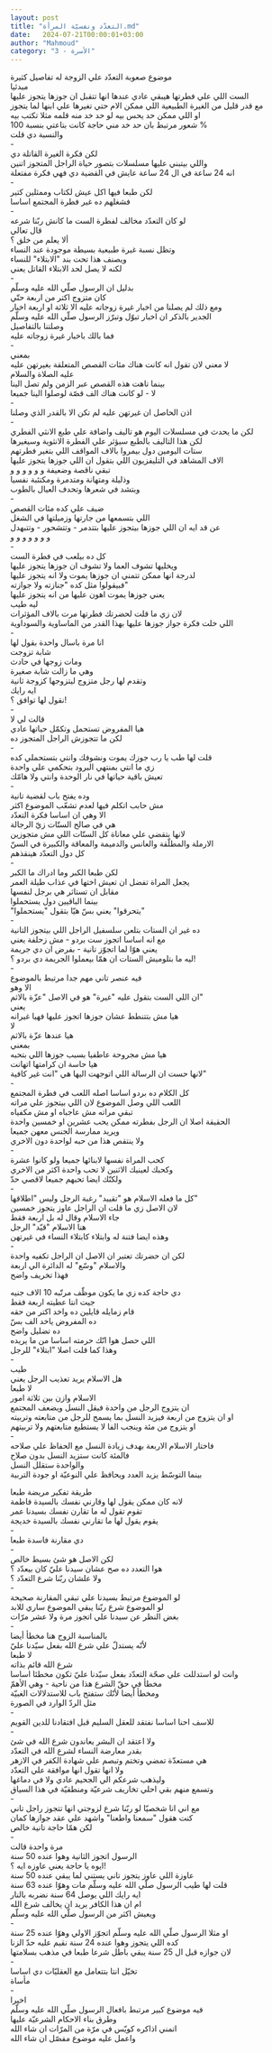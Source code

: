 ```yaml
---
layout: post
title: "التعدّد ونفسيّة المرأة.md"
date:   2024-07-21T00:00:01+03:00
author: "Mahmoud"
category: "3 - الأسرة"
---
```

موضوع صعوبة التعدّد علي الزوجة له تفاصيل كثيرة\
مبدئيا\
الست اللي علي فطرتها هيبقي عادي عندها انها تتقبل ان جوزها يتجوز عليها\
مع قدر قليل من الغيرة الطبيعية اللي ممكن الام حتي تغيرها علي ابنها لما
يتجوز\
او اللي ممكن حد يحس بيه لو حد خد منه قلمه مثلا تكتب بيه\
شعور مرتبط بان حد خد مني حاجة كانت بتاعتي بنسبة 100 %\
والنسبة دي قلت\
-\
لكن فكرة الغيرة القاتلة دي\
واللي بيتبني عليها مسلسلات بتصور حياة الراجل المتجوز اتنين\
انه 24 ساعة في ال 24 ساعة عايش في القضية دي فهي فكرة مفتعلة\
-\
لكن طبعا فيها اكل عيش لكتاب وممثلين كتير\
فشغلهم ده غير فطرة المجتمع اساسا\
-\
لو كان التعدّد مخالف لفطرة الست ما كانش ربّنا شرعه\
قال تعالي\
ألا يعلم من خلق ؟\
وتظل نسبة غيرة طبيعية بسيطة موجودة عند النساء\
ويصنف هذا تحت بند \"الابتلاء\" للنساء\
لكنه لا يصل لحد الابتلاء القاتل يعني\
-\
بدليل ان الرسول صلّي الله عليه وسلّم\
كان متزوج اكتر من اربعة حتّي\
ومع ذلك لم يصلنا من اخبار غيرة زوجاته عليه الا ثلاثة او اربعة اخبار\
الجدير بالذكر ان اخبار تبوّل وتبرّز الرسول صلّي الله عليه وسلّم\
وصلتنا بالتفاصيل\
فما بالك باخبار غيرة زوجاته عليه\
-\
بمعني\
لا معني لان تقول انه كانت هناك مئات القصص المتعلقة بغيرتهن عليه\
عليه الصلاة والسلام\
بينما تاهت هذه القصص عبر الزمن ولم تصل الينا\
لا - لو كانت هناك الف قصّة لوصلوا الينا جميعا\
-\
اذن الحاصل ان غيرتهن عليه لم تكن الا بالقدر الذي وصلنا\
-\
لكن ما يحدث في مسلسلات اليوم هو تاليف واضافة علي طبع الانثي الفطري\
لكن هذا التاليف بالطبع سيؤثر علي الفطرة الانثوية وسيغيرها\
ستات اليومين دول بيمروا بالاف المواقف اللي بتغير فطرتهم\
الاف المشاهد في التليفزيون اللي بتقول ان اللي جوزها يتجوز عليها\
تبقي ناقصة وضعيفة و و و و و و\
وذليلة ومتهانة ومتدمرة ومكتئبة نفسيا\
وبتشد في شعرها وتحدف العيال بالطوب\
-\
ضيف علي كده مئات القصص\
اللي بتسمعها من جارتها وزميلتها في الشغل\
عن قد ايه ان اللي جوزها بيتجوز عليها بتتدمر - وتتشحور - وتتبهدل\
و و و و و و و\
-\
كل ده بيلعب في فطرة الست\
ويخليها تشوف العما ولا تشوف ان جوزها يتجوز عليها\
لدرجة انها ممكن تتمني ان جوزها يموت ولا انه يتجوز عليها\
فبيقولوا مثل كده \"جنازته ولا جوازته\"\
يعني جوزها يموت اهون عليها من انه يتجوز عليها\
ليه طيب\
لان زي ما قلت لحضرتك فطرتها مرت بالاف المؤثرات\
اللي خلت فكرة جواز جوزها عليها بهذا القدر من الماساوية والسوداوية\
-\
انا مرة باسال واحدة بقول لها\
شابة تزوجت\
ومات زوجها في حادث\
وهي ما زالت شابة صغيرة\
وتقدم لها رجل متزوج ليتزوجها كزوجة ثانية\
ايه رايك\
نقول لها توافق ؟!\
-\
قالت لي لا\
هيا المفروض تستحمل وتكمّل حياتها عادي\
لكن ما تتجوزش الراجل المتجوز ده\
-\
قلت لها طب يا رب جوزك يموت ونشوفك وانتي بتستحملي كده\
زي ما انتي بمنتهي البرود بتحكمي علي واحدة\
تعيش باقية حياتها في نار الوحدة وانتي ولا هامّك\
-\
وده يفتح باب لقضية تانية\
مش حابب اتكلم فيها لعدم تشعّب الموضوع اكثر\
الا وهي ان اساسا فكرة التعدّد\
هي في صالح الستّات زيّ الرجالة\
لانها بتقضي علي معاناة كل الستّات اللي مش متجوزين\
الارملة والمطلّقة والعانس والدميمة والمعاقة والكبيرة في السنّ\
كل دول التعدّد هينقذهم\
-\
لكن طبعا الكبر وما ادراك ما الكبر\
يجعل المراة تفضل ان تعيش اختها في عذاب طيلة العمر\
مقابل ان تستاثر هي برجل لنفسها\
بينما الباقيين دول يستحملوا\
\"يتحرقوا\" يعني بسّ هيّا بتقول \"يستحملوا\"\
-\
ده غير ان الستات بتلعن سلسفيل الراجل اللي بيتجوز التانية\
مع انه اساسا اتجوز ست بردو - مش زحلفة يعني\
يعني هوّا لما اتجوّز تانية - بفرض ان دي جريمة\
ليه ما بتلوميش الستات ان همّا بيعملوا الجريمة دي بردو ؟!\
-\
فيه عنصر تاني مهم جدا مرتبط بالموضوع\
الا وهو\
ان اللي الست بتقول عليه \"غيرة\" هو في الاصل \"عزّة بالاثم\"\
يعني\
هيا مش بتتنطط عشان جوزها اتجوز عليها فهيا غيرانه\
لا\
هيا عندها عزّة بالاثم\
بمعني\
هيا مش مجروحة عاطفيا بسبب جوزها اللي بتحبه\
هيا حاسة ان كرامتها اتهانت\
لانها حست ان الرسالة اللي اتوجهت اليها هي \"انت غير كافية\"\
-\
كل الكلام ده بردو اساسا اصله اللعب في فطرة المجتمع\
اللعب اللي وصل الموضوع لان اللي بيتجوز علي مراته\
تبقي مراته مش عاجباه او مش مكفياه\
الحقيقة اصلا ان الرجل بفطرته ممكن يحب عشرين او خمسين واحدة\
ويريد ممارسة الجنس معهن جميعا\
ولا ينتقص هذا من حبه لواحدة دون الاخري\
-\
كحب المراة نفسها لابنائها جميعا ولو كانوا عشرة\
وكحبك لعينيك الاثنين لا تحب واحدة اكثر من الاخري\
ولكنّك ايضا تحبهم جميعا لاقصي حدّ\
-\
كل ما فعله الاسلام هو \"تقييد\" رغبة الرجل وليس \"اطلاقها\"\
لان الاصل زي ما قلت ان الراجل عاوز يتجوز خمسين\
جاء الاسلام وقال له بل اربعة فقط\
هنا الاسلام \"قيّد\" الرجل\
وهذه ايضا فتنة له وابتلاء كابتلاء النساء في غيرتهن\
-\
لكن ان حضرتك تعتبر ان الاصل ان الراجل تكفيه واحدة\
والاسلام \"وسّع\" له الدائرة الي اربعة\
فهذا تخريف واضح

دي حاجة كده زي ما يكون موظّف مرتّبه 10 الاف جنيه\
جيت انتا عطيته اربعة فقط\
قام زمايله قايلين ده واخد اكتر من حقه\
ده المفروض ياخد الف بسّ\
ده تضليل واضح\
اللي حصل هوا انّك حرمته اساسا من ما يريده\
وهذا كما قلت اصلا \"ابتلاء\" للرجل\
-\
طيب\
هل الاسلام يريد تعذيب الرجل يعني\
لا طبعا\
الاسلام وازن بين ثلاثة امور\
ان يتزوج الرجل من واحدة فيقل النسل ويضعف المجتمع\
او ان يتزوج من اربعة فيزيد النسل بما يسمح للرجل من متابعته وتربيته\
او يتزوج من مئة وينجب الفا لا يستطيع متابعتهم ولا تربيتهم\
-\
فاختار الاسلام الاربعة بهدف زيادة النسل مع الحفاظ علي صلاحه\
فالمئة كانت ستزيد النسل بدون صلاح\
والواحدة ستقلل النسل\
بينما التوسّط يزيد العدد ويحافظ علي النوعيّة او جودة التربية

طريقة تفكير مريضة طبعا\
لانه كان ممكن يقول لها وقارني نفسك بالسيدة فاطمة\
تقوم تقول له ما تقارن نفسك بسيدنا عمر\
يقوم يقول لها ما تقارني نفسك بالسيدة خديجة\
-\
دي مقارنة فاسدة طبعا\
-\
لكن الاصل هو شئ بسيط خالص\
هوا التعدد ده صح عشان سيدنا عليّ كان بيعدّد ؟\
ولا علشان ربّنا شرع التعدّد ؟\
-\
لو الموضوع مرتبط بسيدنا علي تبقي المقارنة صحيحة\
لو الموضوع شرع ربّنا يبقي الموضوع ساري للابد\
بغض النظر عن سيدنا علي اتجوز مرة ولا عشر مرّات\
-\
بالمناسبة الزوج هنا مخطأ أيضا\
لأنّه يستدلّ علي شرع الله بفعل سيّدنا عليّ\
لا طبعا\
شرع الله قائم بذاته\
وانت لو استدللت علي صحّة التعدّد بفعل سيّدنا عليّ تكون مخطئا
اساسا\
مخطأ في حقّ الشرع هذا من ناحية - وهي الأهمّ\
ومخطأ أيضا لأنّك ستفتح باب للاستدلالات الغبيّة\
مثل الردّ الوارد في الصورة\
-\
للاسف احنا اساسا نفتقد للعقل السليم قبل افتقادنا للدين
القويم\
-\
ولا اعتقد ان البشر يعاندون شرع الله في شئ\
بقدر معارضة النساء لشرع الله في التعدّد\
هي مستعدّة تمضي وتختم وتبصم علي شهادة الكفر في
الازهر\
ولا انها تقول انها موافقة علي التعدّد\
وليذهب شرعكم الي الجحيم عادي ولا في دماغها\
وتسمع منهم بقي احلي تخاريف شرعيّة ومنطقيّة في هذا
السياق\
-\
مع اني انا شخصيّا لو ربّنا شرع لزوجتي انها تتجوز راجل
تاني\
كنت هقول \"سمعنا واطعنا\" واشهد علي عقد جوازها
كمان\
لكن همّا حاجة تانية خالص\
-\
مرة واحدة قالت\
الرسول اتجوز الثانية وهوا عنده 50 سنة\
ايوه يا حاجة يعني عاوزه ايه ؟!\
عاوزة اللي عاوز يتجوز تاني يستني لما يبقي عنده 50
سنة\
قلت لها طيب الرسول صلّي الله عليه وسلّم مات وهوّا عنده 63
سنة\
ايه رايك اللي يوصل 64 سنة نضربه بالنار\
ام ان هذا الكافر يريد ان يخالف شرع الله\
ويعيش اكثر من الرسول صلّي الله عليه وسلّم\
-\
او مثلا الرسول صلّي الله عليه وسلّم اتجوّز الاولي وهوّا عنده
25 سنة\
كده اللي يتجوز وهوا عنده 24 سنة نقيم عليه حدّ
الزنا\
لان جوازه قبل ال 25 سنة يبقي باطل شرعا طبعا في مذهب
بسلامتها\
-\
تخيّل انتا بتتعامل مع العقليّات دي اساسا\
مأساة\
-\
اخيرا\
فيه موضوع كبير مرتبط بافعال الرسول صلّي الله عليه
وسلّم\
وطرق بناء الاحكام الشرعيّة عليها\
اتمني اذاكره كويّس في مرّة من المرّات ان شاء الله\
واعمل عليه موضوع مفصّل ان شاء الله
